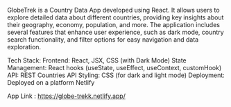 GlobeTrek is a Country Data App developed using React. It allows users to explore detailed data about different countries, providing key insights about their geography, economy, population, and more. The application includes several features that enhance user experience, such as dark mode, country search functionality, and filter options for easy navigation and data exploration.

Tech Stack:
Frontend: React, JSX, CSS (with Dark Mode)
State Management: React hooks (useState, useEffect, useContext, customHook)
API: REST Countries API 
Styling: CSS (for dark and light mode)
Deployment: Deployed on a platform Netlify

App Link : https://globe-trekk.netlify.app/